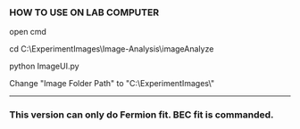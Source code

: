 <h3>HOW TO USE ON LAB COMPUTER</h3>
<p>open cmd</p>
<p>cd C:\ExperimentImages\Image-Analysis\imageAnalyze</p>
<p>python ImageUI.py</p>
<p>Change "Image Folder Path" to "C:\ExperimentImages\"</p>

<hr> 

<h3>This version can only do Fermion fit. BEC fit is commanded.</h3>